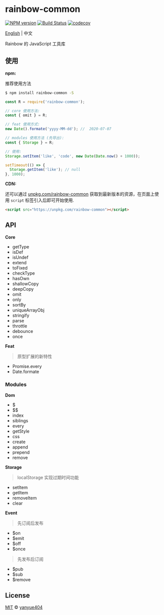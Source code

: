 # rainbow-common

[![NPM version](https://img.shields.io/npm/v/rainbow-common.svg?style=flat)](https://www.npmjs.com/package/rainbow-common) [![Build Status](https://travis-ci.org/rainbow-design/rainbow-common.svg?branch=master)](https://travis-ci.org/rainbow-design/rainbow-common) [![codecov](https://codecov.io/gh/rainbow-design/rainbow-common/branch/master/graph/badge.svg)](https://codecov.io/gh/rainbow-design/rainbow-common)

[English](https://github.com/rainbow-design/rainbow-common/blob/master/README_zh.md) | 中文

Rainbow 的 JavaScript 工具库

## 使用

**npm:**

推荐使用方法

```bash
$ npm install rainbow-common -S
```

```js
const R = require('rainbow-common');

// core 使用方法:
const { omit } = R;

// feat 使用方式:
new Date().formate('yyyy-MM-dd'); //  2020-07-07

// modules 使用方法 (先导出):
const { Storage } = R;

// 使用:
Storage.setItem('like', 'code', new Date(Date.now() + 1000));

setTimeout(() => {
  Storage.getItem('like'); // null
}, 1000);
```

**CDN:**

还可以通过 [unpkg.com/rainbow-common](https://unpkg.com/rainbow-common) 获取到最新版本的资源，在页面上使用 `script` 标签引入后即可开始使用.

```html
<script src="https://unpkg.com/rainbow-common"></script>
```

## API

**Core**

- getType
- isDef
- isUndef
- extend
- toFixed
- checkType
- hasOwn
- shallowCopy
- deepCopy
- omit
- only
- sortBy
- uniqueArrayObj
- stringify
- parse
- throttle
- debounce
- once

**Feat**

> 原型扩展的新特性

- Promise.every
- Date.formate

### Modules

**Dom**

- \$
- \$\$
- index
- siblings
- every
- getStyle
- css
- create
- append
- prepend
- remove

**Storage**

> localStorage 实现过期时间功能

- setItem
- getItem
- removeItem
- clear

**Event**

> 先订阅后发布

- \$on
- \$emit
- \$off
- \$once

> 先发布后订阅

- \$pub
- \$sub
- \$remove

## License

[MIT](LICENSE) © [yanyue404](https://github.com/yanyue404)
